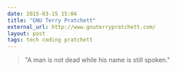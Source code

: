 ```yaml
---
date: 2015-03-15 15:04
title: "GNU Terry Pratchett"
external_url: http://www.gnuterrypratchett.com/
layout: post
tags: tech coding pratchett
---
```


>"A man is not dead while his name is still spoken."
